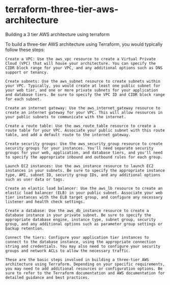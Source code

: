 # terraform-three-tier-aws-architecture
Building a 3 tier AWS architecture using terraform

To build a three-tier AWS architecture using Terraform, you would typically follow these steps:

    Create a VPC: Use the aws_vpc resource to create a Virtual Private Cloud (VPC) that will house your architecture. You can specify the CIDR block range for your VPC, and any additional options such as DNS support or tenancy.

    Create subnets: Use the aws_subnet resource to create subnets within your VPC. Typically, you would create at least one public subnet for your web tier, and one or more private subnets for your application and database tiers. Be sure to specify the VPC ID and CIDR block range for each subnet.

    Create an internet gateway: Use the aws_internet_gateway resource to create an internet gateway for your VPC. This will allow resources in your public subnets to communicate with the internet.

    Create a route table: Use the aws_route_table resource to create a route table for your VPC. Associate your public subnet with this route table, and add a default route to the internet gateway.

    Create security groups: Use the aws_security_group resource to create security groups for your instances. You'll need separate security groups for your web, application, and database tiers, and you'll need to specify the appropriate inbound and outbound rules for each group.

    Launch EC2 instances: Use the aws_instance resource to launch EC2 instances in your subnets. Be sure to specify the appropriate instance type, AMI, subnet ID, security group IDs, and any additional options such as user data or tags.

    Create an elastic load balancer: Use the aws_lb resource to create an elastic load balancer (ELB) in your public subnet. Associate your web tier instances with the ELB target group, and configure any necessary listener and health check settings.

    Create a database: Use the aws_db_instance resource to create a database instance in your private subnet. Be sure to specify the appropriate database engine, instance type, subnet group, security group, and any additional options such as parameter group settings or backup retention.

    Connect the tiers: Configure your application tier instances to connect to the database instance, using the appropriate connection string and credentials. You may also need to configure your security groups and network ACLs to allow the necessary traffic.
    
    These are the basic steps involved in building a three-tier AWS architecture using Terraform. Depending on your specific requirements, you may need to add additional resources or configuration options. Be sure to refer to the Terraform documentation and AWS documentation for detailed guidance and best practices.

